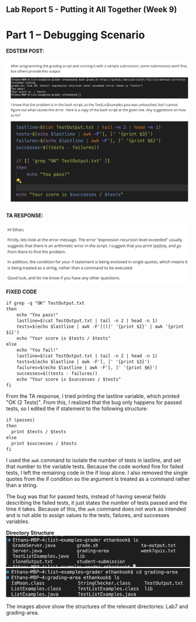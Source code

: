 ## Lab Report 5 - Putting it All Together (Week 9)
# Part 1 – Debugging Scenario

**EDSTEM POST:**

![image](LR5SS1.png)


**TA RESPONSE:**

![image](LR5SS2.png)

**FIXED CODE**

```
if grep -q "OK" TestOutput.txt
then 
    echo "You pass!"
    lastline=$(cat TestOutput.txt | tail -n 2 | head -n 1)
    tests=$(echo $lastline | awk -F'[()]' '{print $2}' | awk '{print $1}')
    echo "Your score is $tests / $tests"
else
    echo "You fail!"
    lastline=$(cat TestOutput.txt | tail -n 2 | head -n 1)
    tests=$(echo $lastline | awk -F'[, ]' '{print $3}')
    failures=$(echo $lastline | awk -F'[, ]' '{print $6}')
    successes=$((tests - failures))
    echo "Your score is $successes / $tests"
fi
```

From the TA response, I tried printing the lastline variable, which printed "OK (2 Tests)". From this, I realized that the bug only happens for passed tests, so I edited the if statement to the following structure: 

```
if (passes)
then
  print $tests / $tests
else
  print $successes / $tests
fi
```
I used the `awk` command to isolate the number of tests in lastline, and set that number to the variable tests. Because the code worked fine for failed tests, I left the remaining code in the if loop alone. I also removed the single quotes from the if condition so the argument is treated as a command rather than a string.


The bug was that for passed tests, instead of having several fields describing the failed tests, it just states the number of tests passed and the time it takes. Because of this, the `awk` command does not work as intended and is not able to assign values to the tests, failures, and successes variables. 


**Directory Structure**
![image](structure1.png)
![image](structure2.png)

The images above show the structures of the relevant directories: Lab7 and grading-area.


